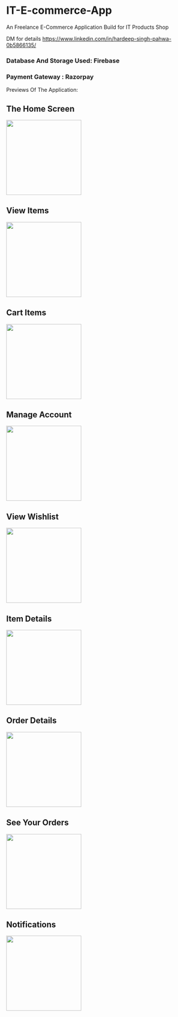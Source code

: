 # IT-E-commerce-App

An Freelance E-Commerce Application Build for IT Products Shop

DM for details https://www.linkedin.com/in/hardeep-singh-pahwa-0b5866135/

### Database And Storage Used: Firebase

### Payment Gateway : Razorpay


Previews Of The Application:


## The Home Screen

<img src="Previews/1.jpg" width="200">


## View Items
<img src="Previews/2.jpg" width="200">


## Cart Items
<img src="Previews/3.jpg" width="200">


## Manage Account
<img src="Previews/4.jpg" width="200">


## View Wishlist
<img src="Previews/5.jpg" width="200">


## Item Details
<img src="Previews/6.jpg" width="200">


## Order Details
<img src="Previews/7.jpg" width="200">


## See Your Orders
<img src="Previews/8.jpg" width="200">


## Notifications
<img src="Previews/9.jpg" width="200">
